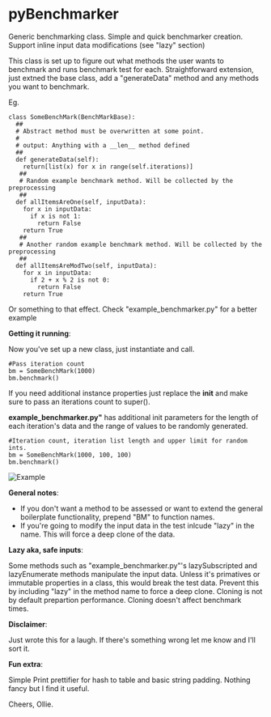 # pyBenchmarker
Generic benchmarking class. Simple and quick benchmarker creation. Support inline input data modifications (see "lazy" section)

This class is set up to figure out what methods the user wants to benchmark and runs benchmark test for each. Straightforward extension, just extned the base class, add a "generateData" method and any methods you want to benchmark.


Eg.

```
class SomeBenchMark(BenchMarkBase):
  ##
  # Abstract method must be overwritten at some point.
  #
  # output: Anything with a __len__ method defined
  ##
  def generateData(self):
    return[list(x) for x in range(self.iterations)]
   ##
   # Random example benchmark method. Will be collected by the preprocessing
   ##
  def allItemsAreOne(self, inputData):
    for x in inputData:
      if x is not 1:
        return False
    return True
   ##
   # Another random example benchmark method. Will be collected by the preprocessing
   ##
  def allItemsAreModTwo(self, inputData):
    for x in inputData:
      if 2 + x % 2 is not 0:
        return False
    return True
```
Or something to that effect. Check "example_benchmarker.py" for a better example

**Getting it running**:

Now you've set up a new class, just instantiate and call.

```
#Pass iteration count
bm = SomeBenchMark(1000)
bm.benchmark()
```

If you need additional instance properties just replace the __init__ and make sure to pass an iterations count to super().

**example_benchmarker.py"** has additional init parameters for the length of each iteration's data and the range of values to be randomly generated.

```
#Iteration count, iteration list length and upper limit for random ints.
bm = SomeBenchMark(1000, 100, 100)
bm.benchmark()
```

![Example](https://imgur.com/a/UJDnf9d)

**General notes**:

- If you don't want a method to be assessed or want to extend the general boilerplate functionality, prepend "BM" to function names.
- If you're going to modify the input data in the test inlcude "lazy" in the name. This will force a deep clone of the data.

**Lazy aka, safe inputs**:

Some methods such as "example_benchmarker.py"'s lazySubscripted and lazyEnumerate methods manipulate the input data. Unless it's primatives or immutable properties in a class, this would break the test data. Prevent this by including "lazy" in the method name to force a deep clone. Cloning is not by default prepartion performance. Cloning doesn't affect benchmark times.

**Disclaimer**:

Just wrote this for a laugh. If there's something wrong let me know and I'll sort it.

**Fun extra**:

Simple Print prettifier for hash to table and basic string padding. Nothing fancy but I find it useful.

Cheers,
Ollie.
